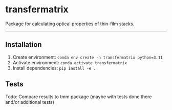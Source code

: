 # transfermatrix 

Package for calculating optical properties of thin-film stacks. 
***

## Installation

1) Create environment: `conda env create -n transfermatrix python=3.11`
2) Activate environment: `conda activate transfermatrix`
3) Install dependencies: `pip install -e .`

## Tests

Todo: Compare results to tmm package (maybe with tests done there and/or additional tests)

